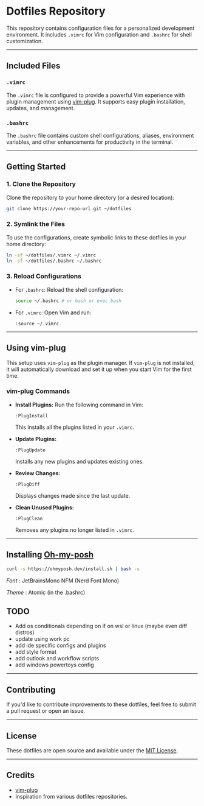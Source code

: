 # Dotfiles Repository

This repository contains configuration files for a personalized development environment. It includes `.vimrc` for Vim configuration and `.bashrc` for shell customization.

---

## **Included Files**

### `.vimrc`
The `.vimrc` file is configured to provide a powerful Vim experience with plugin management using [vim-plug](https://github.com/junegunn/vim-plug). It supports easy plugin installation, updates, and management.

### `.bashrc`
The `.bashrc` file contains custom shell configurations, aliases, environment variables, and other enhancements for productivity in the terminal.

---

## **Getting Started**

### **1. Clone the Repository**
Clone the repository to your home directory (or a desired location):
```bash
git clone https://your-repo-url.git ~/dotfiles
```

### **2. Symlink the Files**
To use the configurations, create symbolic links to these dotfiles in your home directory:
```bash
ln -sf ~/dotfiles/.vimrc ~/.vimrc
ln -sf ~/dotfiles/.bashrc ~/.bashrc
```

### **3. Reload Configurations**
- For `.bashrc`: Reload the shell configuration:
  ```bash
  source ~/.bashrc # or bash or exec bash
  ```
- For `.vimrc`: Open Vim and run:
  ```vim
  :source ~/.vimrc
  ```

---

## **Using vim-plug**

This setup uses `vim-plug` as the plugin manager. If `vim-plug` is not installed, it will automatically download and set it up when you start Vim for the first time.

### **vim-plug Commands**

- **Install Plugins:** Run the following command in Vim:
  ```vim
  :PlugInstall
  ```
  This installs all the plugins listed in your `.vimrc`.

- **Update Plugins:**
  ```vim
  :PlugUpdate
  ```
  Installs any new plugins and updates existing ones.

- **Review Changes:**
  ```vim
  :PlugDiff
  ```
  Displays changes made since the last update.

- **Clean Unused Plugins:**
  ```vim
  :PlugClean
  ```
  Removes any plugins no longer listed in `.vimrc`.

---

## Installing [Oh-my-posh](https://ohmyposh.dev/docs/installation/linux)

```bash
curl -s https://ohmyposh.dev/install.sh | bash -s
```

*Font* : JetBrainsMono NFM (Nerd Font Mono)

*Theme* : Atomic (in the .bashrc)
## **TODO**

- Add os conditionals depending on if on wsl or linux (maybe even diff distros)
- update using work pc
- add ide specific configs and plugins
- add style format
- add outlook and workflow scripts
- add windows powertoys config

---

## **Contributing**

If you'd like to contribute improvements to these dotfiles, feel free to submit a pull request or open an issue.

---

## **License**

These dotfiles are open source and available under the [MIT License](LICENSE).

---

## **Credits**

- [vim-plug](https://github.com/junegunn/vim-plug)
- Inspiration from various dotfiles repositories.
